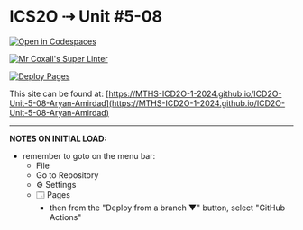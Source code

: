# ICS2O ⇢ Unit #5-08

[![Open in Codespaces](https://classroom.github.com/assets/launch-codespace-2972f46106e565e64193e422d61a12cf1da4916b45550586e14ef0a7c637dd04.svg)](https://classroom.github.com/open-in-codespaces?assignment_repo_id=19469775)

[![Mr Coxall's Super Linter](https://github.com/MTHS-ICD2O-1-2024/ICD2O-Unit-5-08-Aryan-Amirdad/workflows/Mr%20Coxall's%20Super%20Linter/badge.svg)](https://github.com/MTHS-ICD2O-1-2024/ICD2O-Unit-5-08-Aryan-Amirdad/actions)

[![Deploy Pages](https://github.com/MTHS-ICD2O-1-2024/ICD2O-Unit-5-08-Aryan-Amirdad/workflows/Deploy%20Pages/badge.svg)](https://github.com/MTHS-ICD2O-1-2024/ICD2O-Unit-5-08-Aryan-Amirdad/actions)

This site can be found at: [https://MTHS-ICD2O-1-2024.github.io/ICD2O-Unit-5-08-Aryan-Amirdad](https://MTHS-ICD2O-1-2024.github.io/ICD2O-Unit-5-08-Aryan-Amirdad)

---

**NOTES ON INITIAL LOAD:**
- remember to goto on the menu bar:
  - File
  - Go to Repository
  - ⚙ Settings
  - 🗔 Pages
    - then from the "Deploy from a branch ▼" button, select "GitHub Actions"
